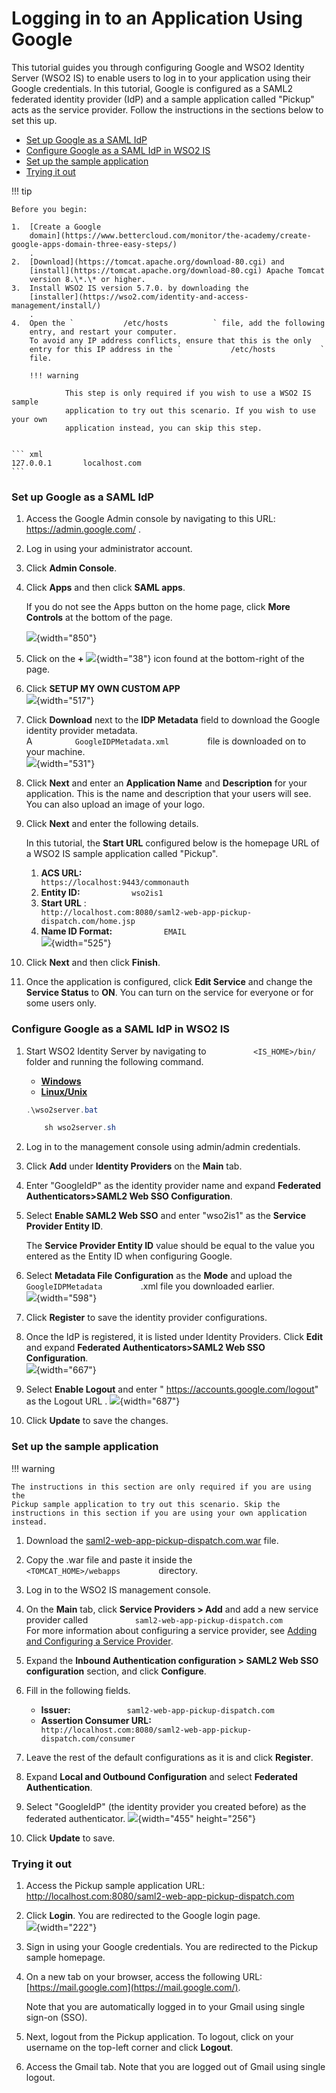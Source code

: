 # Logging in to an Application Using Google

This tutorial guides you through configuring Google and WSO2 Identity
Server (WSO2 IS) to enable users to log in to your application using
their Google credentials. In this tutorial, Google is configured as a
SAML2 federated identity provider (IdP) and a sample application called
"Pickup" acts as the service provider. Follow the instructions in the
sections below to set this up.

-   [Set up Google as a SAML
    IdP](#LoggingintoanApplicationUsingGoogle-SetupGoogleasaSAMLIdP)
-   [Configure Google as a SAML IdP in WSO2
    IS](#LoggingintoanApplicationUsingGoogle-ConfigureGoogleasaSAMLIdPinWSO2IS)
-   [Set up the sample
    application](#LoggingintoanApplicationUsingGoogle-Setupthesampleapplication)
-   [Trying it out](#LoggingintoanApplicationUsingGoogle-Tryingitout)

!!! tip
    
    Before you begin:
    
    1.  [Create a Google
        domain](https://www.bettercloud.com/monitor/the-academy/create-google-apps-domain-three-easy-steps/)
        .
    2.  [Download](https://tomcat.apache.org/download-80.cgi) and
        [install](https://tomcat.apache.org/download-80.cgi) Apache Tomcat
        version 8.\*.\* or higher.
    3.  Install WSO2 IS version 5.7.0. by downloading the
        [installer](https://wso2.com/identity-and-access-management/install/)
        .
    4.  Open the `           /etc/hosts          ` file, add the following
        entry, and restart your computer.  
        To avoid any IP address conflicts, ensure that this is the only
        entry for this IP address in the `           /etc/hosts          `
        file.
    
        !!! warning
            
                This step is only required if you wish to use a WSO2 IS sample
                application to try out this scenario. If you wish to use your own
                application instead, you can skip this step.
            

    ``` xml
    127.0.0.1       localhost.com
    ```


### Set up Google as a SAML IdP

1.  Access the Google Admin console by navigating to this URL:
    <https://admin.google.com/> .
2.  Log in using your administrator account.
3.  Click **Admin Console**.
4.  Click **Apps** and then click **SAML apps**.

    If you do not see the Apps button on the home page, click **More
    Controls** at the bottom of the page.

    ![](attachments/103331619/103331625.png){width="850"}

5.  Click on the **+**
    ![](attachments/103331619/103331632.png){width="38"} icon found at
    the bottom-right of the page.
6.  Click **SETUP MY OWN CUSTOM APP**  
    ![](attachments/103331619/103331631.png){width="517"}
7.  Click **Download** next to the **IDP Metadata** field to download
    the Google identity provider metadata.  
    A `          GoogleIDPMetadata.xml         ` file is downloaded on
    to your machine.  
    ![](attachments/103331619/103331630.png){width="531"}
8.  Click **Next** and enter an **Application Name** and **Description**
    for your application. This is the name and description that your
    users will see.  
    You can also upload an image of your logo.
9.  Click **Next** and enter the following details.

    In this tutorial, the **Start URL** configured below is the homepage
    URL of a WSO2 IS sample application called "Pickup".

    1.  **ACS URL:**
        `                         https://localhost:9443/commonauth                       `
    2.  **Entity ID:** `            wso2is1           `
    3.  **Start URL** :
        `                         http://localhost.com:8080/saml2-web-app-pickup-dispatch.com/home.jsp                       `
    4.  **Name ID Format:** `            EMAIL           `
        `                       `
        ![](attachments/103331619/103331629.png){width="525"}

10. Click **Next** and then click **Finish**.
11. Once the application is configured, click **Edit Service** and
    change the **Service Status** to **ON**. You can turn on the
    service for everyone or for some users only.

### Configure Google as a SAML IdP in WSO2 IS

1.  Start WSO2 Identity Server by navigating to
    `           <IS_HOME>/bin/          ` folder and running the
    following command.

    -   [**Windows**](#b31a646df7634910b4d66298ea91127d)
    -   [**Linux/Unix**](#0a624a8c58004a5ba2cbc2f8c89966f9)

    ``` java
    .\wso2server.bat
    ```

    ``` java
        sh wso2server.sh
    ```

2.  Log in to the management console using admin/admin credentials.
3.  Click **Add** under **Identity Providers** on the **Main** tab.
4.  Enter "GoogleIdP" as the identity provider name and expand
    **Federated Authenticators\>SAML2 Web SSO Configuration**.
5.  Select **Enable SAML2 Web SSO** and enter "wso2is1" as the **Service
    Provider Entity ID**.

    The **Service Provider Entity ID** value should be equal to the
    value you entered as the Entity ID when configuring Google.

6.  Select **Metadata File Configuration** as the **Mode** and upload
    the `          GoogleIDPMetadata         ` .xml file you downloaded
    earlier.  
    ![](attachments/103331619/103331628.png){width="598"}
7.  Click **Register** to save the identity provider configurations.
8.  Once the IdP is registered, it is listed under Identity
    Providers. Click **Edit** and expand **Federated
    Authenticators\>SAML2 Web SSO Configuration**.  
    ![](attachments/103331619/103331627.png){width="667"}
9.  Select **Enable Logout** and enter "
    https://accounts.google.com/logout" as the Logout URL .
    ![](attachments/103331619/103331626.png){width="687"}
10. Click **Update** to save the changes.

### Set up the sample application

!!! warning
    
    The instructions in this section are only required if you are using the
    Pickup sample application to try out this scenario. Skip the
    instructions in this section if you are using your own application
    instead.
    

1.  Download the
    [saml2-web-app-pickup-dispatch.com.war](attachments/103330657/103330678.war)
    file.
2.  Copy the .war file and paste it inside the
    `          <TOMCAT_HOME>/webapps         ` directory.
3.  Log in to the WSO2 IS management console.

4.  On the **Main** tab, click **Service Providers \> Add** and add a
    new service provider called
    `           saml2-web-app-pickup-dispatch.com          `  
    For more information about configuring a service provider, see
    [Adding and Configuring a Service
    Provider](_Adding_and_Configuring_a_Service_Provider_).

5.  Expand the **Inbound Authentication configuration \> SAML2 Web SSO
    configuration** section, and click **Configure**.
6.  Fill in the following fields.

    -   **Issuer:**
        `             saml2-web-app-pickup-dispatch.com            `
    -   **Assertion Consumer URL:**
        `                           http://localhost.com:8080/saml2-web-app-pickup-dispatch.com/consumer                         `

7.  Leave the rest of the default configurations as it is and click
    **Register**.

8.  Expand **Local and Outbound Configuration** and select **Federated
    Authentication**.
9.  Select "GoogleIdP" (the identity provider you created before) as the
    federated authenticator.
    ![](attachments/103331619/103331621.png){width="455" height="256"}
10. Click **Update** to save.

### Trying it out

1.  Access the Pickup sample application URL:
    <http://localhost.com:8080/saml2-web-app-pickup-dispatch.com>
2.  Click **Login**. You are redirected to the Google login page.  
    ![](attachments/103331619/103331620.png){width="222"}
3.  Sign in using your Google credentials. You are redirected to the
    Pickup sample homepage.
4.  On a new tab on your browser, access the following URL:
    [https://mail.google.com](https://mail.google.com/).

    Note that you are automatically logged in to your Gmail using single
    sign-on (SSO).

5.  Next, logout from the Pickup application. To logout, click on your
    username on the top-left corner and click **Logout**.
6.  Access the Gmail tab. Note that you are logged out of Gmail using
    single logout.
